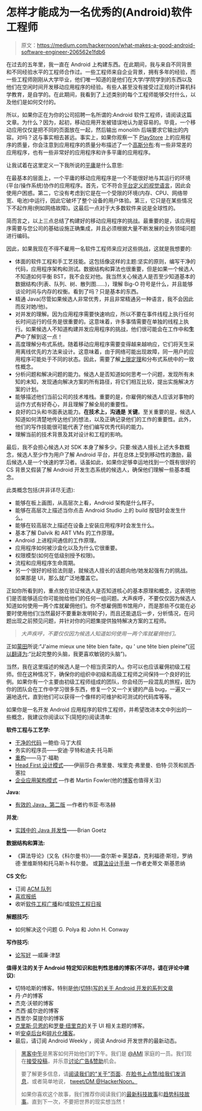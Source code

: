 # 怎样才能成为一名优秀的(Android)软件工程师

> 原文：<https://medium.com/hackernoon/what-makes-a-good-android-software-engineer-206562e1fdb6>

在过去的五年里，我一直在 Android 上构建东西。在此期间，我与来自不同背景和不同经验水平的工程师合作过。一些工程师来自企业背景，拥有多年的经验，而一些工程师刚刚从大学毕业，他们唯一知道的是他们在大学/学院学到的东西以及他们在空闲时间开发移动应用程序的经验。有些人甚至没有接受过正规的计算机科学教育，是自学的。在此期间，我看到了上述类别的每个工程师能够交付什么，以及他们是如何交付的。

所以，如果你正在为你的公司招聘一名所谓的:Android 软件工程师，请阅读这篇文章。为什么？因为，起初，移动应用开发被错误地认为是容易的。毕竟，一个移动应用仅仅是把不同的页面放在一起，然后输出 monolith 后端要求它输出的内容。对吗？这与事实相去甚远。事实上，如果你观察一下 [PlayStore](https://play.google.com/store) 上的应用程序的质量，你会注意到应用程序的质量分布描述了一个[高斯分布](https://en.wikipedia.org/wiki/Normal_distribution):有一些非常差的应用程序，也有一些非常好的应用程序和许多平庸的应用程序。

让我试着在这里定义一下我所说的[平庸](http://www.chentir.com/2016/12/25/do-you-tolerate-mediocrity/)是什么意思:

在最基本的层面上，一个平庸的移动应用程序是一个不能很好地与其运行的环境(平台/操作系统)协作的应用程序。首先，它不符合[平台定义的视觉语言](https://developer.android.com/design/index.html)，因此会使用户困惑。第二，它没有考虑到它是在一个受限的环境(内存、CPU、网络带宽、电池)中运行，因此它破坏了整个设备的用户体验。第三，它只是在某些情况下不起作用(例如网络故障)。这最后一点对于大多数软件来说是全球性的。

简而言之，以上三点总结了构建好的移动应用程序的挑战。最重要的是，该应用程序需要与您公司的基础设施正确集成，并且必须根据大量不断发展的业务领域问题进行编码。

因此，如果我现在不得不雇用一名软件工程师来应对这些挑战，这就是我想要的:

*   体面的软件工程和手工艺技能。这包括像这样的主题:坚实的原则，编写干净的代码，应用程序架构和测试。数据结构和算法也很重要，但是如果一个候选人不知道如何平衡 BST，我不会反对他。我当然关心候选人是否至少知道基本的数据结构(列表、队列、树、散列图……)，理解 Big-O 符号是什么，并且能够谈论时间与内存的权衡。看到了吗？只是基本的东西。
*   精通 Java(尽管如果候选人非常优秀，并且非常精通另一种语言，我不会因此而反对她/他)。
*   对并发的理解。因为应用程序需要快速响应，所以不要在事件线程上执行任何长时间运行的任务是很重要的。这意味着，许多事情需要在单独的线程上执行。如果候选人不知道构建并发应用程序的挑战，他们很可能会在工作中和**生产**中了解到这一点！
*   高度理解分布式系统。随着移动应用程序需要变得越来越响应，它们将天生采用离线优先的方法来设计。这意味着，由于网络可能出现故障，同一用户的应用程序可能处于不同的状态。因此，需要了解[上限定理](https://en.wikipedia.org/wiki/CAP_theorem)和分布式系统中的一致性概念。
*   分析问题和解决问题的能力。候选人是否知道如何思考一个问题，发现所有未知的未知，发现通向解决方案的所有路径，将它们相互比较，提出实施解决方案的计划。
*   能够描述他们当前公司的技术堆栈。重要的是，你雇佣的候选人应该对事物的运作方式有好奇心，并且理解了解全局的重要性。
*   良好的口头和书面表达能力。**在技术上，沟通是** **关键**。至关重要的是，候选人知道如何清楚地传达他们的想法，以及正确记录他们的工作的重要性。此外，他们的写作技能很可能代表了他们编写优秀代码的能力。
*   理解当前的技术背景及其对设计和工程的影响。

最后，我不会担心候选人对 SDK 本身了解多少。只要:候选人擅长上述大多数概念，候选人至少作为用户了解 Android 平台，并在总体上受到移动性的激励，最后候选人是一个快速的学习者。话虽如此，如果你足够幸运地找到一个既有很好的 CS 背景又假装了解 Android 开发生态系统的候选人，确保他们理解一些基本概念。

此类概念包括(并非详尽无遗):

*   能够在板上画图，从高层次上看，Android 架构是什么样子。
*   能够在高层次上描述当你点击 Android Studio 上的 build 按钮时会发生什么。
*   能够在较高层次上描述在设备上安装应用程序时会发生什么。
*   基本了解 Dalvik 和 ART VMs 的工作原理。
*   Android 上进程间通信的工作原理。
*   应用程序如何被沙盒化以及为什么它很重要。
*   权限模型(如何在低级别授予权限)。
*   流程和应用程序生命周期。
*   另一个很好的经验法则是，就候选人擅长的话题向他/她发起强有力的挑战。如果那是 UI，那么就广泛地覆盖它。

正如你所看到的，重点放在验证候选人是否知道核心的基本原理和概念，这表明他们是否能够适应你可能抛给他们的任何一组问题。大声疾呼，不要仅仅因为候选人知道如何使用一两个库就雇佣他们。你不想雇佣图书馆用户，而是那些不仅能在必要时使用他们(当然最好不要重新发明轮子)，而且还能退后一步，分析情况，在问题出现之前预见问题，并针对你的问题集提供独特解决方案的工程师。

> *大声疾呼，不要仅仅因为候选人知道如何使用一两个库就雇佣他们。*

正如[蒙田](https://en.wikipedia.org/wiki/Michel_de_Montaigne)所说:“J'aime mieux une tête bien faite，qu ' une tête bien pleine”([可以翻译为](http://forum.wordreference.com/threads/mieux-vaut-une-t%C3%AAte-bien-faite-plut%C3%B4t-quune-t%C3%AAte-bien-pleine.2321437/):“比起完整的头脑，我更喜欢敏锐的头脑”)。

当然，我在这里描述的候选人是一个相当资深的人。你可以也应该雇佣初级工程师。但在这种情况下，确保你的组织中初级和高级工程师之间保持一个良好的比例。如果你有一个主要由初级工程师组成的团队，你会经历一段混乱的旅程，因为你的团队会在工作中学习很多东西，修复一个又一个关键的产品 bug，一遍又一遍地迭代，直到他们可以获得一个像样的可维护和可测试的代码库等等。

如果你是一名开发 Android 应用程序的软件工程师，并希望改进本文中列出的一些概念，我建议你阅读以下(简短的)阅读清单:

**软件工程与工艺学:**

*   [干净的代码](https://www.amazon.fr/Clean-Code-Handbook-Software-Craftsmanship/dp/0132350882/ref=sr_1_1?ie=UTF8&qid=1483802012&sr=8-1&keywords=Clean+Code) —鲍伯·马丁大叔
*   务实的程序员——安迪·亨特和迪夫·托马斯
*   [重构](https://www.amazon.fr/Refactoring-Improving-Design-Existing-Code/dp/0201485672/ref=pd_sim_14_2?_encoding=UTF8&psc=1&refRID=K6HSKFNYXSDF1MD8VB98)——马丁·福勒
*   [Head First 设计模式](https://www.amazon.fr/First-Design-Patterns-Elisabeth-Freeman/dp/0596007124/ref=sr_1_2?s=english-books&ie=UTF8&qid=1483802609&sr=1-2&keywords=design+pattern)——伊丽莎白·弗里曼、埃里克·弗里曼、伯特·贝茨和凯西·塞拉
*   [企业应用架构模式](https://www.amazon.fr/Patterns-Enterprise-Application-Architecture-Martin/dp/0321127420/ref=sr_1_1?s=english-books&ie=UTF8&qid=1483802514&sr=1-1&keywords=application+architecture) —作者 Martin Fowler(他的[博客](https://www.martinfowler.com/)也值得关注)

**Java:**

*   [有效的 Java，第二版](https://www.amazon.fr/Effective-Java-Joshua-Bloch/dp/0321356683/ref=sr_1_1?ie=UTF8&qid=1483802142&sr=8-1&keywords=Effective+Java+2) —作者约书亚·布洛赫

**并发:**

*   [实践中的 Java 并发性](https://www.amazon.fr/Java-Concurrency-Practice-Brian-Goetz/dp/0321349601/ref=sr_1_1?ie=UTF8&qid=1483802180&sr=8-1&keywords=concurrency+in+practice)——Brian Goetz

**数据结构和算法:**

*   《算法导论》(又名《科尔曼书》)——查尔斯·e·莱瑟森，克利福德·斯坦，罗纳德·里维斯特和托马斯·h·科尔曼。
    或[算法设计手册](https://www.amazon.fr/Algorithm-Design-Manual-Steven-Skiena/dp/1849967202/ref=pd_sim_14_4?_encoding=UTF8&psc=1&refRID=MQHE83MFHP4JC8GPN140) —作者史蒂文·斯基恩纳

**CS 文化:**

*   订阅 [ACM 队列](http://queue.acm.org/app/)
*   [喜欢报纸](http://paperswelove.org/)
*   收听[软件工程广播](http://www.se-radio.net/)和/或[软件工程日报](https://softwareengineeringdaily.com/)

**解题技巧:**

*   如何解决这个问题 G. Polya 和 John H. Conway

**写作技巧:**

*   [论写好](https://www.amazon.fr/Writing-Well-Classic-Guide-Nonfiction/dp/0060891548/ref=sr_1_1?ie=UTF8&qid=1483802682&sr=8-1&keywords=on+writing+well) —威廉·津瑟

**值得关注的关于 Android 特定知识和批判性思维的博客(不详尽，请在评论中建议):**

*   切特哈斯的博客。特别是[他(切特)写的关于 Android 开发的系列文章](/google-developers/developing-for-android-introduction-5345b451567c#.s6fnm0bpa)
*   丹·卢的博客
*   杰克·沃顿的博客
*   杰西·威尔逊的博客
*   西里尔·莫提尔的博客
*   [克里斯·贝恩的](http://chris.banes.me/)和[罗曼·纽里克的](http://roman.nurik.net/)关于 UI 相关主题的博客。
*   听[安卓后台](http://androidbackstage.blogspot.fr/)和[碎片化播客](http://fragmentedpodcast.com/)。
*   最后，请订阅 Android Weekly ，阅读 Android 开发世界的最新动态。

> [黑客中午](http://bit.ly/Hackernoon)是黑客如何开始他们的下午。我们是 [@AMI](http://bit.ly/atAMIatAMI) 家庭的一员。我们现在[接受投稿](http://bit.ly/hackernoonsubmission)，并乐意[讨论广告&赞助](mailto:partners@amipublications.com)机会。
> 
> 要了解更多信息，请[阅读我们的“关于”页面](https://goo.gl/4ofytp)、[在脸书上点赞/给我们发消息](http://bit.ly/HackernoonFB)，或者简单地说， [tweet/DM @HackerNoon。](https://goo.gl/k7XYbx)
> 
> 如果你喜欢这个故事，我们推荐你阅读我们的[最新科技故事](http://bit.ly/hackernoonlatestt)和[趋势科技故事](https://hackernoon.com/trending)。直到下一次，不要把世界的现实想当然！